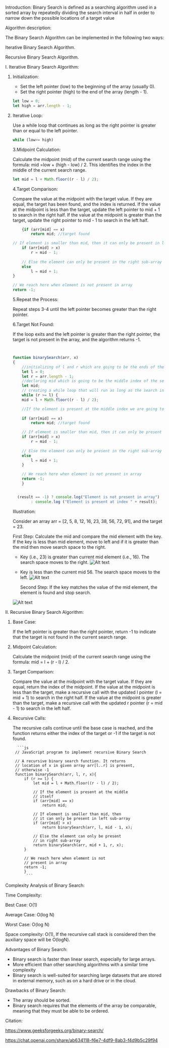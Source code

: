 Introduction:
Binary Search is defined as a searching algorithm used in a sorted array by repeatedly dividing the search interval in half in order to narrow down the possible locations of a target value

Algorithm description:

The Binary Search Algorithm can be implemented in the following two ways:

Iterative Binary Search Algorithm.

Recursive Binary Search Algorithm.


I. Iterative  Binary Search Algorithm:

1. Initialization:

    * Set the left pointer (low) to the beginning of the array (usually 0).
    * Set the right pointer (high) to the end of the array (length - 1).

    ```js
    let low = 0;
	let high = arr.length - 1;
    ```

2. Iterative Loop:

    Use a while loop that continues as long as the right pointer is greater than or equal to the left pointer.

    ```js
    while (low>= high) 
    ```
        
    3.Midpoint Calculation:

    Calculate the midpoint (mid) of the current search range using the formula: mid =low + (high - low) / 2. This identifies the index in the middle of the current search range.

    ```js
    let mid = l + Math.floor((r - l) / 2);

    ```

    4.Target Comparison:


    Compare the value at the midpoint with the target value.
    If they are equal, the target has been found, and the index is returned.
    If the value at the midpoint is less than the target, update the left pointer to mid + 1 to search in the right half.
    If the value at the midpoint is greater than the target, update the right pointer to mid - 1 to search in the left half.
    ```js
        {if (arr[mid] == x)
			return mid; //target found

	// If element is smaller than mid, then it can only be present in left sub-array
		if (arr[mid] > x)
			r = mid - 1;
			
		// Else the element can only be present in the right sub-array
		else
			l = mid + 1;
	}
   
	// We reach here when element is not present in array
	return -1;
    ```

    5.Repeat the Process:

    Repeat steps 3-4 until the left pointer becomes greater than the right pointer.

    6.Target Not Found:

    If the loop exits and the left pointer is greater than the right pointer, the target is not present in the array, and the algorithm returns -1.
    ```js 
    
    
    function binarySearch(arr, x)
    { 
        //initializing of l and r which are going to be the ends of the search interval
	    let l = 0;
	    let r = arr.length - 1;
        //declaring mid which is going to be the middle index of the search interval
	    let mid;
        // creating a while loop that will run as long as the search interval has at least one element 
	    while (r >= l) {
		mid = l + Math.floor((r - l) / 2);

        //If the element is present at the middle index we are going to return the middle index
		
		if (arr[mid] == x)
			return mid; //target found

	    // If element is smaller than mid, then it can only be present in left sub-array
		if (arr[mid] > x)
			r = mid - 1;
			
		// Else the element can only be present in the right sub-array
		else
			l = mid + 1;
	    }
   
	    // We reach here when element is not present in array
	    return -1; 
        } 

	
      (result == -1) ? console.log("Element is not present in array")
			: console.log ("Element is present at index " + result);
    ```




    Illustration:

    Consider an array arr = [2, 5, 8, 12, 16, 23, 38, 56, 72, 91], and the target = 23.

    First Step: Calculate the mid and compare the mid element with the key. If the key is less than mid element, move to left and if it is greater than the mid then move search space to the right.

     * Key (i.e., 23) is greater than current mid element (i.e., 16). The search space moves to the right.
    ![Alt text](image.png)

     * Key is less than the current mid 56. The search space moves to the left.
    ![Alt text](image-1.png)

        Second Step: If the key matches the value of the mid element, the element is found and stop search.

     ![Alt text](image-2.png)
 


II. Recursive Binary Search Algorithm:

1. Base Case:

    If the left pointer is greater than the right pointer, return -1 to indicate that the target is not found in the current search range.

2. Midpoint Calculation:

    Calculate the midpoint (mid) of the current search range using the formula: mid = l + (r - l) / 2.

3. Target Comparison:

    Compare the value at the midpoint with the target value.
    If they are equal, return the index of the midpoint.
    If the value at the midpoint is less than the target, make a recursive call with the updated l pointer (l = mid + 1) to search in the right half.
    If the value at the midpoint is greater than the target, make a recursive call with the updated r pointer (r = mid - 1) to search in the left half.

4. Recursive Calls:

    The recursive calls continue until the base case is reached, and the function returns either the index of the target or -1 if the target is not found.

         ```js	
        // JavaScript program to implement recursive Binary Search

        // A recursive binary search function. It returns
        // location of x in given array arr[l..r] is present,
        // otherwise -1
        function binarySearch(arr, l, r, x){
            if (r >= l) {
                let mid = l + Math.floor((r - l) / 2);

                // If the element is present at the middle
                // itself
                if (arr[mid] == x)
                    return mid;

                // If element is smaller than mid, then
                // it can only be present in left sub-array
                if (arr[mid] > x)
                    return binarySearch(arr, l, mid - 1, x);

                // Else the element can only be present
                // in right sub-array
                return binarySearch(arr, mid + 1, r, x);
            }

            // We reach here when element is not
            // present in array
            return -1;
            }
             ```
            


Complexity Analysis of Binary Search:

Time Complexity: 

Best Case: O(1)

Average Case: O(log N)

Worst Case: O(log N)

Space complexity: 
O(1), If the recursive call stack is considered then the auxiliary space will be O(logN).

Advantages of Binary Search:

   * Binary search is faster than linear search, especially for large arrays.
   * More efficient than other searching algorithms with a similar time complexity
   * Binary search is well-suited for searching large datasets that are stored in external memory, such as on a hard drive or in the cloud.

Drawbacks of Binary Search:

   * The array should be sorted.
   * Binary search requires that the elements of the array be comparable, meaning that they must be able to be ordered.

Citation:

https://www.geeksforgeeks.org/binary-search/

https://chat.openai.com/share/ab634118-f6e7-4df9-8ab3-f4d9b5c29f94




